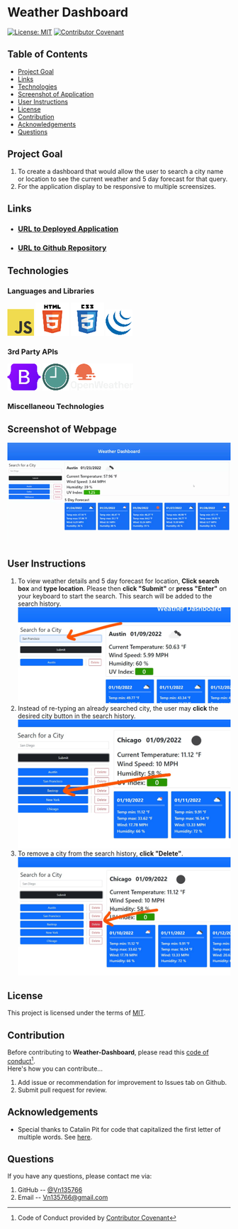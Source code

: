 # Weather Dashboard
[![License: MIT](https://img.shields.io/badge/License-MIT-yellow.svg)](https://opensource.org/licenses/MIT)
[![Contributor Covenant](https://img.shields.io/badge/Contributor%20Covenant-2.1-4baaaa.svg)](code_of_conduct.md)
## Table of Contents
- [Project Goal](#Project-Goal)
- [Links](#Links)
- [Technologies](#Technologies)
- [Screenshot of Application](#Screenshot-of-Application)
- [User Instructions](#User-Instructions)
- [License](#License)
- [Contribution](#Contribution)
- [Acknowledgements](#Acknowledgements)
- [Questions](#Questions)

## Project Goal
1. To create a dashboard that would allow the user to search a city name or location to see the current weather and 5 day forecast for that query.
2. For the application display to be responsive to multiple screensizes.

## Links
- ### [URL to Deployed Application]()
- ### [URL to Github Repository]()
## Technologies
### Languages and Libraries
![JavaScript Logo](./assets/images/javascript.png)
![HTML5 Logo](./assets/images/html5.png)
![CSS3 Logo](./assets/images/css3.png)
![jQuery Logo](./assets/images/jQuery-logo.png)

### 3rd Party APIs
[![Bootstrap Logo](./assets/images/Bootstrap-logo.png)](https://getbootstrap.com/)
[![MomentJS Logo](./assets/images/momentJS-logo.png)](https://momentjs.com/)
[![OpenWeatherMap Logo](./assets/images/open-weather-map-logo.png)](https://openweathermap.org/api)


### Miscellaneou Technologies

## Screenshot of Webpage
![desktop screenshot of application](./assets/images/Weather-Dashboard-Landscape.gif/)
## User Instructions
1. To view weather details and 5 day forecast for location, **Click search box** and **type location**. Please then **click "Submit"** or **press "Enter"** on your keyboard to start the search.  This search will be added to the search history.<br>
![click search box and type in location](./assets/images/step1.jpg)
2. Instead of re-typing an already searched city, the user may **click** the desired city button in the search history. <br>
![click search box and type in location](./assets/images/step2.jpg)
3. To remove a city from the search history, **click "Delete"**. <br>
![click search box and type in location](./assets/images/step3.jpg)
## License
  This project is licensed under the terms of [MIT](https://opensource.org/licenses/MIT).

## Contribution
Before contributing to **Weather-Dashboard**, please read this [code of conduct](code_of_conduct.md)[^1].<br>
Here's how you can contribute...
1. Add issue or recommendation for improvement to Issues tab on Github.
2. Submit pull request for review.

## Acknowledgements
- Special thanks to Catalin Pit for code that capitalized the first letter of multiple words.  See [here](https://www.freecodecamp.org/news/how-to-capitalize-words-in-javascript/).

## Questions
If you have any questions, please contact me via:
1. GitHub -- [@Vn135766](https://github.com/Vn135766)
2. Email -- Vn135766@gmail.com

[^1]: Code of Conduct provided by [Contributor Covenant](https://www.contributor-covenant.org/)